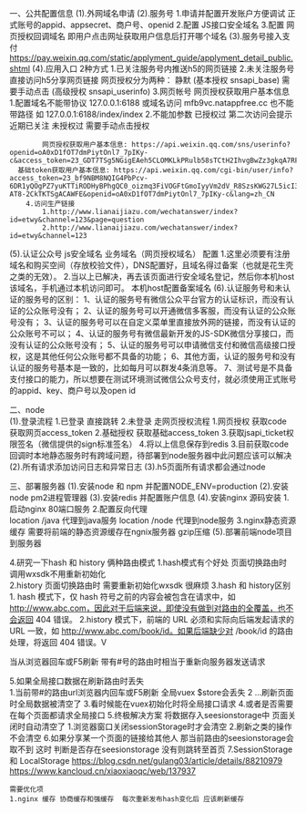 一、公共配置信息
 (1).外网域名申请
 (2).服务号
		1.申请并配置开发账户方便调试  正式账号的appid、appsecret、商户号、openid
		2.配置 JS接口安全域名 
		3.配置 网页授权回调域名 即用户点击网址获取用户信息后打开哪个域名
 (3).服务号接入支付 https://pay.weixin.qq.com/static/applyment_guide/applyment_detail_public.shtml
 (4).应用入口 2种方式
		1.已关注服务号内推送h5的网页链接 
		2.未关注服务号直接访问h5分享网页链接
		  网页授权分为两种：
			   静默 (基本授权 snsapi_base)
			   需要手动点击 (高级授权 snsapi_userinfo)
	  3.网页帐号	网页授权获取用户基本信息  
			1.配置域名不能带协议  127.0.0.1:6188  或域名访问 mfb9vc.natappfree.cc  也不能带路径 如 127.0.0.1:6188/index/index
			2.不能加参数
			已授权过 第二次访问会提示近期已关注
			未授权过 需要手动点击授权
			
			网页授权获取用户基本信息: https://api.weixin.qq.com/sns/userinfo?openid=oA0xD1fOT7dmPiytOnl7_7pIKy-c&access_token=23_GDT7TSg5NGigEAeh5CLOMKLkPRulb58sTCtH2IhvgBwZz3gkqA7RFYWp7zZMjYJJRXLoIiKtYu9vXiR8tHN9XA&lang=zh_CN
      基础token获取用户基本信息: https://api.weixin.qq.com/cgi-bin/user/info?access_token=23_bf9NBM8NQIG4PbPcv-6DR1yQOgPZ7yuKTTiRODHyBPhgQC0_oizmq3FiVOGFtGmoIyyVm2dV_R8SzsKWG27L5icI3iTxqya0KJNYC2ZbBTMtLKX1KPSwLB7qB3nUIgDgjnAuvBg-AT8-2CkTKTSgACAWFE&openid=oA0xD1fOT7dmPiytOnl7_7pIKy-c&lang=zh_CN
		4.访问生产链接  
			1.http://www.lianaijiazu.com/wechatanswer/index?id=etwy&channel=123&page=question
			2.http://www.lianaijiazu.com/wechatanswer/index?id=etwy&channel=123
 (5).认证公众号 js安全域名  业务域名（网页授权域名） 配置
		1.这里必须要有注册域名和购买空间（存放校验文件），DNS配置好，且域名得过备案（也就是花生壳之类的无效）。
		2.当以上已解决，再去该页面进行安全域名登记，然后你本机host该域名，手机通过本机访问即可。
			本机host配置备案域名
 (6).认证服务号和未认证的服务号的区别：
		1、认证的服务号有微信公众平台官方的认证标识，而没有认证的公众账号没有；
		2、认证的服务号可以开通微信多客服，而没有认证的公众账号没有；
		3、认证的服务号可以在自定义菜单里直接放外网的链接，而没有认证的公众账号不可以；
    4、认证的服务号有微信最新开发的JS-SDK微信分享接口，而没有认证的公众账号没有；
    5、认证的服务号可以申请微信支付和微信高级接口授权，这是其他任何公众账号都不具备的功能；
    6、其他方面，认证的服务号和没有认证的服务号基本是一致的，比如每月可以群发4条消息等。
		7、测试号是不具备支付接口的能力，所以想要在测试环境测试微信公众号支付，就必须使用正式账号的appid、key、商户号以及open id

二、node  
    (1).登录流程
	    1.已登录 直接跳转 
			2.未登录 走网页授权流程
				1.网页授权 
				 获取code 
				 获取网页access_token
				2.基础授权
				 获取基础access_token
				3.获取jsapi_ticket权限签名（微信提供的sign标准签名）
				4.将以上信息保存到redis
			3.目前获取code回调时本地静态服务时有跨域问题，待部署到node服务器中此问题应该可以解决
		(2).所有请求添加访问日志和异常日志
		(3).h5页面所有请求都会通过node

三、部署服务器
 (1).安装node 和 npm 并配置NODE_ENV=production
 (2).安装node pm2进程管理器
 (3).安装redis 并配置账户信息
 (4).安装nginx 源码安装 
    1.启动nginx 80端口服务
		2.配置反向代理  
		  location  /java  代理到java服务
			location  /node  代理到node服务
    3.nginx静态资源缓存
		  需要将前端的静态资源缓存在ngnix服务器
			gzip压缩
 (5).部署前端node项目到服务器

4.研究一下hash 和  history 俩种路由模式
	1.hash模式有个好处 页面切换路由时 调用wxsdk不用重新初始化    
	2.history  页面切换路由时  需要重新初始化wxsdk 很麻烦
	3.hash 和  history区别
		1. hash 模式下，仅 hash 符号之前的内容会被包含在请求中，如 http://www.abc.com，因此对于后端来说，即使没有做到对路由的全覆盖，也不会返回 404 错误。
		2.history 模式下，前端的 URL 必须和实际向后端发起请求的 URL 一致，如 http://www.abc.com/book/id。如果后端缺少对 /book/id 的路由处理，将返回 404 错误。V

当从浏览器回车或F5刷新 带有#号的路由时相当于重新向服务器发送请求

5.如果全局接口数据在刷新路由时丢失  
	 1.当前带#的路由url浏览器内回车或F5刷新 全局vuex $store会丢失 
   2 ...刷新页面时全局数据被清空了
	 3.看时候能在vuex初始化时将全局接口请求
	 4.或者是否需要在每个页面都请求全局接口
	 5.终极解决方案 将数据存入seesionstorage中 页面关闭时自动清空了
	   1.浏览器窗口关闭sessionStorage时才会清空
		 2.刷新之类的操作不会清空
	 6.如果分享某一个页面的链接给其他人 那当前路由的seesionstorage会取不到 
	   这时 判断是否存在seesionstorage 没有则跳转至首页
	 7.SessionStorage 和 LocalStorage
	   https://blog.csdn.net/gulang03/article/details/88210979
		 https://www.kancloud.cn/xiaoxiaoqc/web/137937
		 
		 
		 
	需要优化项
	1.nginx 缓存 协商缓存和强缓存  每次重新发布hash变化后 应该刷新缓存
